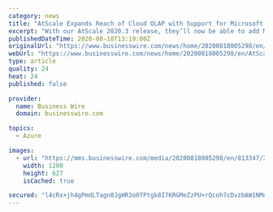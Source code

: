 ```yaml
---
category: news
title: "AtScale Expands Reach of Cloud OLAP with Support for Microsoft Azure Databricks in 2020.3 Release"
excerpt: "With our AtScale 2020.3 release, they’ll now be able to add Microsoft Azure Databricks to their Cloud OLAP environments.” “Microsoft Azure Databricks provides a fast, easy, and collaborative ..."
publishedDateTime: 2020-08-18T13:19:00Z
originalUrl: "https://www.businesswire.com/news/home/20200818005298/en/AtScale-Expands-Reach-Cloud-OLAP-Support-Microsoft"
webUrl: "https://www.businesswire.com/news/home/20200818005298/en/AtScale-Expands-Reach-Cloud-OLAP-Support-Microsoft"
type: article
quality: 24
heat: 24
published: false

provider:
  name: Business Wire
  domain: businesswire.com

topics:
  - Azure

images:
  - url: "https://mms.businesswire.com/media/20200818005298/en/813347/23/AtScale_Logo_2.jpg"
    width: 1200
    height: 627
    isCached: true

secured: "l4cRx+jh4gPmdLTagn0JgHR3o0TPtgk8I7KRGMeZzPU+rQcoh7cDvzbAW1NMnSOa/xU510QN1y7puXUwjImm1pC+OxXih/3cn4oVCAw56wfbcDJj4WpsXpPOIWX5HH9HTSlYsH3wbLFk5Y5m8WGtX23pZMp9vMBG5cIsvgpayO1aQqfZ8B7VBRHJLo9czEvXJVOkgWWNFtP9bImf09B7zyleoIF0BRb3ryQHL8g7oZcFcFEIilynt1Fetl++77kwTGqHfs25HZSLj6Vjq1I7SHzhsb4F5eeJSNPHzViAE+PKSU6EgMgRmkLuXxk+x+4OHm2FIsOdAqzVZ0Uo34rIo9BsTBQIyA2vMqUY4E0raCs=;KXaQw5Xo6b0QbTJ7Lre40g=="
---
```


